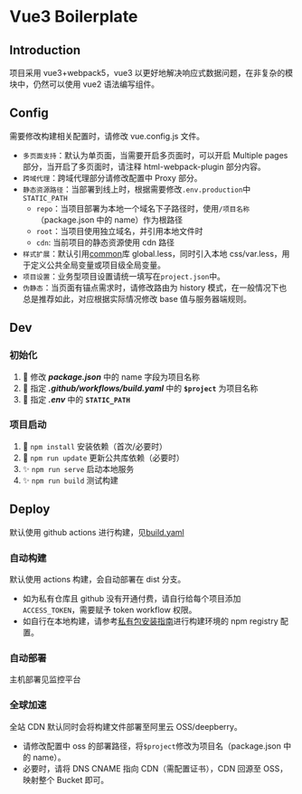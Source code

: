 # Vue3 Boilerplate

## Introduction

项目采用 vue3+webpack5，vue3 以更好地解决响应式数据问题，在非复杂的模块中，仍然可以使用 vue2 语法编写组件。

## Config

需要修改构建相关配置时，请修改 vue.config.js 文件。

-   `多页面支持`：默认为单页面，当需要开启多页面时，可以开启 Multiple pages 部分，当开启了多页面时，请注释 html-webpack-plugin 部分内容。
-   `跨域代理`：跨域代理部分请修改配置中 Proxy 部分。
-   `静态资源路径`：当部署到线上时，根据需要修改`.env.production`中`STATIC_PATH`
    -   `repo`：当项目部署为本地一个域名下子路径时，使用`/项目名称`（package.json 中的 name）作为根路径
    -   `root`：当项目使用独立域名，并引用本地文件时
    -   `cdn`: 当前项目的静态资源使用 cdn 路径
-   `样式扩展`：默认引用[common](https://github.com/deepberry/common)库 global.less，同时引入本地 css/var.less，用于定义公共全局变量或项目级全局变量。
-   `项目设置`：业务型项目设置请统一填写在`project.json`中。
-   `伪静态`：当页面有锚点需求时，请修改路由为 history 模式，在一般情况下也总是推荐如此，对应根据实际情况修改 base 值与服务器端规则。

## Dev

### 初始化

1. 🌈 修改 **_package.json_** 中的 name 字段为项目名称
2. 🌈 指定 **_.github/workflows/build.yaml_** 中的 **`$project`** 为项目名称
3. 🌈 指定 **_.env_** 中的 **`STATIC_PATH`**

### 项目启动

1. 🌈 `npm install` 安装依赖（首次/必要时）
2. 🌈 `npm run update` 更新公共库依赖（必要时）
3. ✨ `npm run serve` 启动本地服务
4. ✨ `npm run build` 测试构建

## Deploy

默认使用 github actions 进行构建，见[build.yaml](./.github/workflows/build.yaml)

### 自动构建

默认使用 actions 构建，会自动部署在 dist 分支。

-   如为私有仓库且 github 没有开通付费，请自行给每个项目添加`ACCESS_TOKEN`，需要赋予 token workflow 权限。
-   如自行在本地构建，请参考[私有包安装指南](https://github.com/deepberry/FE-docs/blob/master/packages/DeepBerry%E7%A7%81%E6%9C%89%E5%8C%85%E5%AE%89%E8%A3%85.md)进行构建环境的 npm registry 配置。

### 自动部署

主机部署见监控平台

### 全球加速

全站 CDN 默认同时会将构建文件部署至阿里云 OSS/deepberry。

-   请修改配置中 oss 的部署路径，将`$project`修改为项目名（package.json 中的 name）。
-   必要时，请将 DNS CNAME 指向 CDN（需配置证书），CDN 回源至 OSS，映射整个 Bucket 即可。
